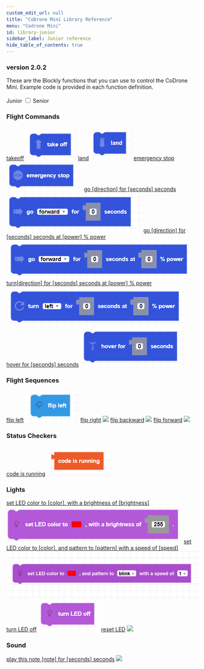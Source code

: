 ```yaml
---
custom_edit_url: null
title: "CoDrone Mini Library Reference"
menu: "Codrone Mini"
id: library-junior
sidebar_label: Junior reference
hide_table_of_contents: true
---
```


<h3 class="homeDocLandingVersion">version 2.0.2</h3>
These are the Blockly functions that you can use to control the CoDrone Mini. Example code is provided in each function definition.

<div class="center">
<br />
<span class="label-toggle">Junior</span>
<label onClick={function hi(){if(!document.getElementById("juniorSeniorSelector").checked){window.location.href = "/docs/codrone-mini/blockly/reference/library-senior"}}} class="switch">
 <input id="juniorSeniorSelector" type="checkbox" />
<span class="slider round"></span> 
</label>   
<span class="label-toggle">Senior</span>
</div>


<div class="boxLanding">
  <div class="parentContainer">
    <div class="box-reference-shadow margin-bottom-20">
        <h3>Flight Commands</h3>
        <a href="/docs/codrone-mini/blockly/Junior/Flight-Commands/01-takeoff">takeoff</a>
        <img src="/img/codrone-mini/blockly/Junior/Flight-Commands/takeoff.png"></img>
        <a href="/docs/codrone-mini/blockly/Junior/Flight-Commands/02-land">land</a>
        <img src="/img/codrone-mini/blockly/Junior/Flight-Commands/land.png"></img>
        <a href="/docs/codrone-mini/blockly/Junior/Flight-Commands/03-emergency-stop">emergency stop</a>
        <img src="/img/codrone-mini/blockly/Junior/Flight-Commands/emergencystop.png"></img>
        <a href="/docs/codrone-mini/blockly/Junior/Flight-Commands/04-go">go [direction] for [seconds] seconds</a>
        <img src="/img/codrone-mini/blockly/Junior/Flight-Commands/go.png"></img>
        <a href="/docs/codrone-mini/blockly/Junior/Flight-Commands/05-go-power">go [direction] for [seconds] seconds at [power] % power </a>
        <img src="/img/codrone-mini/blockly/Junior/Flight-Commands/go-power.png"></img>
        <a href="/docs/codrone-mini/blockly/Junior/Flight-Commands/06-turn">turn[direction] for [seconds] seconds at [power] % power </a>
        <img src="/img/codrone-mini/blockly/Junior/Flight-Commands/turn.png"></img>
        <a href="/docs/codrone-mini/blockly/Junior/Flight-Commands/07-hover">hover for [seconds] seconds</a>
        <img src="/img/codrone-mini/blockly/Junior/Flight-Commands/hover.png"></img>
    </div>
    <div class="box-reference-shadow margin-bottom-20">
      <h3>Flight Sequences</h3>
      <a href="/docs/codrone-mini/blockly/Junior/Flight-Sequences/01-flip-left">flip left</a>
        <img src="/img/codrone-mini/blockly/Junior/Flight-Sequences/flipleft.png"></img>
      <a href="/docs/codrone-mini/blockly/Junior/Flight-Sequences/02-flip-right">flip right</a>
        <img src="/img/codrone-edu/blockly/Junior/Flight-Sequences/flipright.png"></img>
      <a href="/docs/codrone-mini/blockly/Junior/Flight-Sequences/03-flip-backward">flip backward</a>
        <img src="/img/codrone-edu/blockly/Junior/Flight-Sequences/flipbackward.png"></img>
      <a href="/docs/codrone-mini/blockly/Junior/Flight-Sequences/04-flip-forward">flip forward</a>
        <img src="/img/codrone-edu/blockly/Junior/Flight-Sequences/flipforward.png"></img>
    </div>
  </div>
  <div class="parentContainer">
    <div class="box-reference-shadow margin-bottom-20">
      <h3>Status Checkers</h3>
      <a href="/docs/codrone-mini/blockly/Junior/Status-Checkers/01-code-is-running">code is running</a>
      <img src="/img/codrone-mini/blockly/Junior/Status-Checkers/codeisrunning.png"></img>
    </div>
    <div class="box-reference-shadow margin-bottom-20">
      <h3>Lights</h3>
      <a href="/docs/codrone-mini/blockly/Junior/Lights/01-set-drone-LED">set LED color to [color], with a brightness of [brightness]</a>
      <img src="/img/codrone-mini/blockly/Junior/Lights/LEDcolor.png"></img>
      <a href="/docs/codrone-mini/blockly/Junior/Lights/02-set-drone-LED-pattern">set LED color to [color], and pattern to [pattern] with a speed of [speed]</a>
      <img src="/img/codrone-mini/blockly/Junior/Lights/LEDcolor_pattern.png"></img>
      <a href="/docs/codrone-mini/blockly/Junior/Lights/03-turn-LED-off">turn LED off</a>
      <img src="/img/codrone-mini/blockly/Junior/Lights/LEDoff.png"></img>
      <a href="/docs/codrone-mini/blockly/Junior/Lights/04-reset-LED">reset LED</a>
      <img src="/img/codrone-mini/blockly/Junior/Status-Checkers/resetLED.png"></img>
    </div>
    <div class="box-reference-shadow margin-bottom-20">
      <h3>Sound</h3>
      <a href="/docs/codrone-mini/blockly/Junior/Lights/01-play-note">play this note [note] for [seconds] seconds</a>
      <img src="/img/codrone-mini/blockly/Junior/Lights/playnote.png"></img>
    </div>
  </div>
</div>

<div class="boxLanding">
</div>
